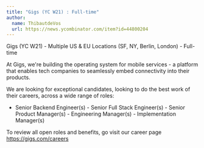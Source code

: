 ```yaml
---
title: "Gigs (YC W21) : Full-time"
author:
  name: ThibautdeVos
  url: https://news.ycombinator.com/item?id=44800204
---
```

Gigs (YC W21) - Multiple US &amp; EU Locations (SF, NY, Berlin, London) - Full-time

At Gigs, we&#x27;re building the operating system for mobile services - a platform that enables tech companies to seamlessly embed connectivity into their products.

We are looking for exceptional candidates, looking to do the best work of their careers, across a wide range of roles:

- Senior Backend Engineer(s) - Senior Full Stack Engineer(s) - Senior Product Manager(s) - Engineering Manager(s) - Implementation Manager(s)

To review all open roles and benefits, go visit our career page <a href="https:&#x2F;&#x2F;gigs.com&#x2F;careers">https:&#x2F;&#x2F;gigs.com&#x2F;careers</a>
<JobApplication />
